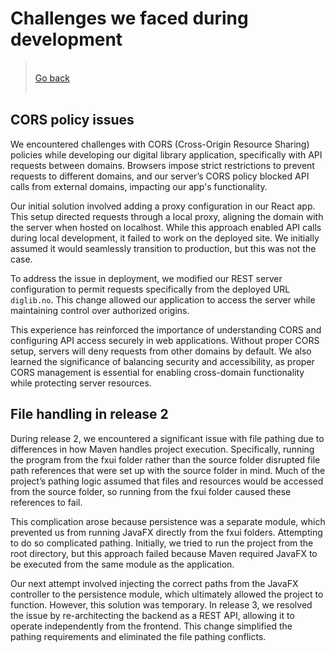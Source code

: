 # Challenges we faced during development

>&#8203;    
>[Go back](./README.md)    
>&#8203;  

## CORS policy issues

We encountered challenges with CORS (Cross-Origin Resource Sharing) policies while developing our digital library application, specifically with API requests between domains. Browsers impose strict restrictions to prevent requests to different domains, and our server’s CORS policy blocked API calls from external domains, impacting our app's functionality.

Our initial solution involved adding a proxy configuration in our React app. This setup directed requests through a local proxy, aligning the domain with the server when hosted on localhost. While this approach enabled API calls during local development, it failed to work on the deployed site. We initially assumed it would seamlessly transition to production, but this was not the case.

To address the issue in deployment, we modified our REST server configuration to permit requests specifically from the deployed URL `diglib.no`. This change allowed our application to access the server while maintaining control over authorized origins.

This experience has reinforced the importance of understanding CORS and configuring API access securely in web applications. Without proper CORS setup, servers will deny requests from other domains by default. We also learned the significance of balancing security and accessibility, as proper CORS management is essential for enabling cross-domain functionality while protecting server resources.

## File handling in release 2

During release 2, we encountered a significant issue with file pathing due to differences in how Maven handles project execution. Specifically, running the program from the fxui folder rather than the source folder disrupted file path references that were set up with the source folder in mind. Much of the project’s pathing logic assumed that files and resources would be accessed from the source folder, so running from the fxui folder caused these references to fail. 

This complication arose because persistence was a separate module, which prevented us from running JavaFX directly from the fxui folders. Attempting to do so complicated pathing. Initially, we tried to run the project from the root directory, but this approach failed because Maven required JavaFX to be executed from the same module as the application.

Our next attempt involved injecting the correct paths from the JavaFX controller to the persistence module, which ultimately allowed the project to function. However, this solution was temporary. In release 3, we resolved the issue by re-architecting the backend as a REST API, allowing it to operate independently from the frontend. This change simplified the pathing requirements and eliminated the file pathing conflicts.
